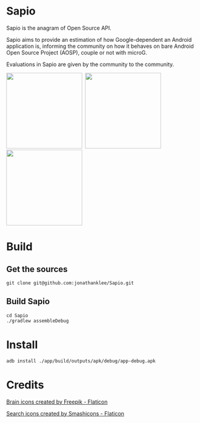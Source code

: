 # Sapio

Sapio is the anagram of Open Source API.

Sapio aims to provide an estimation of how Google-dependent an Android application is, informing the community on how it behaves on bare Android Open Source Project (AOSP), couple or not with microG.

Evaluations in Sapio are given by the community to the community.

<p><img src="https://github.com/jonathanklee/Sapio/blob/main/screenshot_2.png" width="200"/>&nbsp&nbsp<img src="https://github.com/jonathanklee/Sapio/blob/main/screenshot_3.png" width="200"/>&nbsp&nbsp<img src="https://github.com/jonathanklee/Sapio/blob/main/screenshot.png" width="200"/>

# Build
## Get the sources

```
git clone git@github.com:jonathanklee/Sapio.git
```
## Build Sapio
```
cd Sapio
./gradlew assembleDebug
````
# Install
```
adb install ./app/build/outputs/apk/debug/app-debug.apk
```

# Credits

<a href="https://www.flaticon.com/free-icons/brain" title="brain icons">Brain icons created by Freepik - Flaticon</a>

<a href="https://www.flaticon.com/free-icons/search" title="search icons">Search icons created by Smashicons - Flaticon</a>
